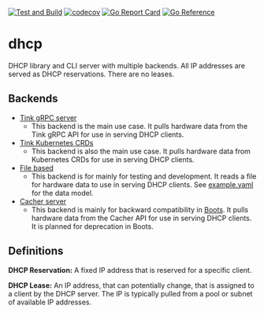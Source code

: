 [![Test and Build](https://github.com/raunovv/dhcp/actions/workflows/ci.yaml/badge.svg)](https://github.com/raunovv/dhcp/actions/workflows/ci.yaml)
[![codecov](https://codecov.io/gh/raunovv/dhcp//branch/main/graph/badge.svg)](https://codecov.io/gh/raunovv/dhcp/)
[![Go Report Card](https://goreportcard.com/badge/github.com/raunovv/dhcp/)](https://goreportcard.com/report/github.com/raunovv/dhcp/)
[![Go Reference](https://pkg.go.dev/badge/github.com/raunovv/dhcp/.svg)](https://pkg.go.dev/github.com/raunovv/dhcp/)

# dhcp

DHCP library and CLI server with multiple backends. All IP addresses are served as DHCP reservations. There are no leases.

## Backends

- [Tink gRPC server](https://github.com/tinkerbell/tink/tree/main/cmd/tink-server)
  - This backend is the main use case.
  It pulls hardware data from the Tink gRPC API for use in serving DHCP clients.
- [Tink Kubernetes CRDs](https://github.com/tinkerbell/tink/blob/main/config/crd/bases/tinkerbell.org_hardware.yaml)
  - This backend is also the main use case.
  It pulls hardware data from Kubernetes CRDs for use in serving DHCP clients.
- [File based](./docs/Backend-File.md)
  - This backend is for mainly for testing and development.
  It reads a file for hardware data to use in serving DHCP clients.
  See [example.yaml](./backend/file/testdata/example.yaml) for the data model.
- [Cacher server](https://github.com/packethost/cacher)
  - This backend is mainly for backward compatibility in [Boots](https://github.com/tinkerbell/boots).
  It pulls hardware data from the Cacher API for use in serving DHCP clients.
  It is planned for deprecation in Boots.

## Definitions

**DHCP Reservation:**
A fixed IP address that is reserved for a specific client.

**DHCP Lease:**
An IP address, that can potentially change, that is assigned to a client by the DHCP server.
The IP is typically pulled from a pool or subnet of available IP addresses.
